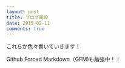 ```yaml
---
layout: post
title: ブログ開設
date: 2015-02-11
comments: true
---
```


これらか色々書いていきます！

Github Forced Markdown（GFM)も勉強中！！
